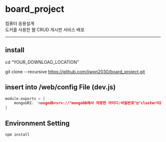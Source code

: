 # board_project
컴퓨터 응용설계\
도커를 사용한 웹 CRUD 게시판 서비스 배포

-----------------------------------------

## install
cd “YOUR_DOWNLOAD_LOCATION”

git clone --recursive https://github.com/jiwon2030/board_project.git

## insert into /web/config File (dev.js)
```c
module.exports = {
    mongoURI: 'mongodb+srv://"mongoDB에서 저장한 아이디:비밀번호"@"cluster이름".ogosvhy.mongodb.net/?retryWrites=true&w=majority'
}
```

## Environment Setting

```c
npm install
```